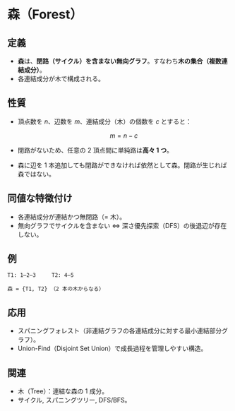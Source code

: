 # 森（Forest）

## 定義

* **森**は、**閉路（サイクル）を含まない無向グラフ**。すなわち**木の集合（複数連結成分）**。
* 各連結成分が木で構成される。

## 性質

* 頂点数を $n$、辺数を $m$、連結成分（木）の個数を $c$ とすると：

  $$
  m = n - c
  $$
* 閉路がないため、任意の 2 頂点間に単純路は**高々 1 つ**。
* 森に辺を 1 本追加しても閉路ができなければ依然として森。閉路が生じれば森ではない。

## 同値な特徴付け

* 各連結成分が連結かつ無閉路（= 木）。
* 無向グラフでサイクルを含まない ⇔ 深さ優先探索（DFS）の後退辺が存在しない。

## 例

```
T1: 1—2—3     T2: 4—5

森 = {T1, T2} （2 本の木からなる）
```

## 応用

* スパニングフォレスト（非連結グラフの各連結成分に対する最小連結部分グラフ）。
* Union-Find（Disjoint Set Union）で成長過程を管理しやすい構造。

## 関連

* 木（Tree）：連結な森の 1 成分。
* サイクル, スパニングツリー, DFS/BFS。

